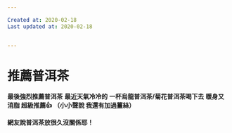 ```yaml
---

Created at: 2020-02-18
Last updated at: 2020-02-18


---
```


# 推薦普洱茶


**最後強烈推薦普洱茶**
**最近天氣冷冷的**
**一杯烏龍普洱茶/菊花普洱茶喝下去**
**暖身又消脂 超級推薦👍**
**（小小聲說 我還有加過薑絲）**

**網友說普洱茶放很久沒關係耶！**

